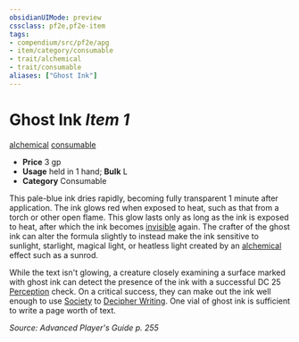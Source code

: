 ```yaml
---
obsidianUIMode: preview
cssclass: pf2e,pf2e-item
tags:
- compendium/src/pf2e/apg
- item/category/consumable
- trait/alchemical
- trait/consumable
aliases: ["Ghost Ink"]
---
```

# Ghost Ink *Item 1*  
[alchemical](/rules/traits/alchemical.md)  [consumable](/rules/traits/consumable.md)  

- **Price** 3 gp
- **Usage** held in 1 hand; **Bulk** L
- **Category** Consumable

This pale-blue ink dries rapidly, becoming fully transparent 1 minute after application. The ink glows red when exposed to heat, such as that from a torch or other open flame. This glow lasts only as long as the ink is exposed to heat, after which the ink becomes [invisible](/rules/conditions.md#Invisible) again. The crafter of the ghost ink can alter the formula slightly to instead make the ink sensitive to sunlight, starlight, magical light, or heatless light created by an [alchemical](/rules/traits/alchemical.md) effect such as a sunrod.

While the text isn't glowing, a creature closely examining a surface marked with ghost ink can detect the presence of the ink with a successful DC 25 [Perception](/compendium/skills.md#Perception) check. On a critical success, they can make out the ink well enough to use [Society](/compendium/skills.md#Society) to [Decipher Writing](/rules/actions/decipher-writing.md). One vial of ghost ink is sufficient to write a page worth of text.

*Source: Advanced Player's Guide p. 255*